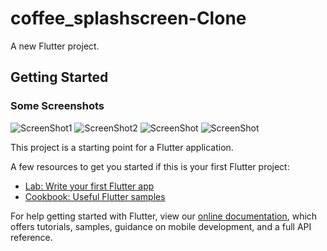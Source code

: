 # coffee_splashscreen-Clone

A new Flutter project.

## Getting Started

### Some Screenshots

![ScreenShot1](/images/img1.png)
![ScreenShot2](/images/img2.png)
![ScreenShot](/images/img3.png)
![ScreenShot](/images/img4.png)
 

This project is a starting point for a Flutter application.

A few resources to get you started if this is your first Flutter project:

- [Lab: Write your first Flutter app](https://flutter.dev/docs/get-started/codelab)
- [Cookbook: Useful Flutter samples](https://flutter.dev/docs/cookbook)

For help getting started with Flutter, view our
[online documentation](https://flutter.dev/docs), which offers tutorials,
samples, guidance on mobile development, and a full API reference.
